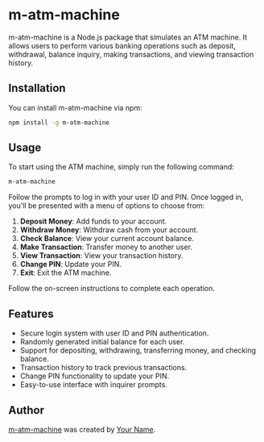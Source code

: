 # m-atm-machine

m-atm-machine is a Node.js package that simulates an ATM machine. It allows users to perform various banking operations such as deposit, withdrawal, balance inquiry, making transactions, and viewing transaction history.

## Installation

You can install m-atm-machine via npm:

```bash
npm install -g m-atm-machine
```

## Usage

To start using the ATM machine, simply run the following command:

```bash
m-atm-machine
```

Follow the prompts to log in with your user ID and PIN. Once logged in, you'll be presented with a menu of options to choose from:

1. **Deposit Money**: Add funds to your account.
2. **Withdraw Money**: Withdraw cash from your account.
3. **Check Balance**: View your current account balance.
4. **Make Transaction**: Transfer money to another user.
5. **View Transaction**: View your transaction history.
6. **Change PIN**: Update your PIN.
7. **Exit**: Exit the ATM machine.

Follow the on-screen instructions to complete each operation.

## Features

- Secure login system with user ID and PIN authentication.
- Randomly generated initial balance for each user.
- Support for depositing, withdrawing, transferring money, and checking balance.
- Transaction history to track previous transactions.
- Change PIN functionality to update your PIN.
- Easy-to-use interface with inquirer prompts.

## Author

[m-atm-machine](https://github.com/ahmedjawad1857/PIAIC-Batch-60/tree/main/TS-Q1/node-projects/project_02_atm_machine) was created by [Your Name](https://github.com/ahmedjawad1857).
